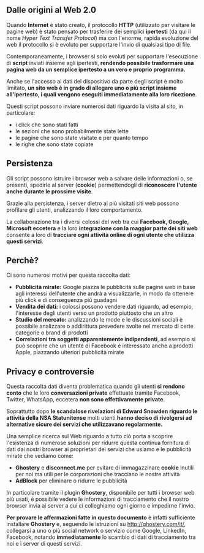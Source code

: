 ## Dalle origini al Web 2.0

Quando __Internet__ è stato creato, il protocollo __HTTP__ (utilizzato per visitare le pagine web) è stato pensato per trasferire dei semplici __ipertesti__ (da qui il nome _Hyper Text Transfer Protocol_) ma con l'enorme, rapida evoluzione del web il protocollo si è evoluto per supportare l'invio di qualsiasi tipo di file.

Contemporaneamente, i browser si solo evoluti per supportare l'esecuzione di __script__ inviati insieme agli ipertesti, __rendendo possibile trasformare una pagina web da un semplice ipertesto a un vero e proprio programma.__

Anche se l'accesso ai dati del dispositivo da parte degli script è molto limitato, __un sito web è in grado di allegare uno o più script insieme all'ipertesto, i quali vengono eseguiti immediatamente alla loro ricezione__.

Questi script possono inviare numerosi dati riguardo la visita al sito, in particolare:

- i click che sono stati fatti
- le sezioni che sono probabilmente state lette
- le pagine che sono state visitate e per quanto tempo
- le righe che sono state copiate

## Persistenza

Gli script possono istruire i browser web a salvare delle informazioni o, se presenti, spedirle al server (__cookie__) permettendogli di __riconoscere l'utente anche durante le prossime visite__.

Grazie alla persistenza, i server dietro ai più visitati siti web possono profilare gli utenti, analizzando il loro comportamento.

La collaborazione tra i diversi colossi del web tra cui __Facebook, Google, Microsoft eccetera__ e la loro __integrazione con la maggior parte dei siti web__ consente a loro di __tracciare ogni attività online di ogni utente che utilizza questi servizi__.

## Perchè?

Ci sono numerosi motivi per questa raccolta dati:

- __Pubblicità mirate:__ Google piazza le pubblicità sulle pagine web in base agli interessi dell'utente che andrà a visualizzarle, in modo da ottenere più click e di conseguenza più guadagni
- __Vendita dei dati:__ i colossi possono vendere dati riguardo, ad esempio, l'interesse degli utenti verso un prodotto piuttosto che un altro
- __Studio del mercato:__ analizzando le mode e le discussioni sociali è possibile analizzare o addirittura prevedere svolte nel mercato di certe categorie o brand di prodotti
- __Correlazioni tra soggetti apparentemente indipendenti__, ad esempio si può scoprire che un utente di Facebook è interessato anche a prodotti Apple, piazzando ulteriori pubblicità mirate

## Privacy e controversie

Questa raccolta dati diventa problematica quando gli utenti __si rendono conto__ che le loro __conversazioni private__ effettuate tramite Facebook, Twitter, WhatsApp, eccetera __non sono effettivamente private.__

Soprattutto dopo __le scandalose rivelazioni di Edward Snowden riguardo le attività della NSA Statunitense__ molti utenti __hanno deciso di rivolgersi ad alternative sicure dei servizi che utilizzavano regolarmente.__

Una semplice ricerca sul Web riguardo a tutto ciò porta a scoprire l'esistenza di numerose soluzioni per ridurre questa continua fornitura di dati dai nostri browser ai proprietari dei servizi che usiamo e le pubblicità mirate che vediamo come:

- __Ghostery__ e __disconnect.me__ per evitare di immagazzinare __cookie__ inutili per noi ma utili per le corporazioni che tracciano le nostre attività
- __AdBlock__ per eliminare o ridurre le pubblicità

In particolare tramite il plugin __Ghostery__, disponibile per tutti i browser web più usati, è possibile vedere le informazioni di tracciamento che il nostro browser invia ai server a cui ci colleghiamo ogni giorno e impedirne l'invio.

__Per provare le affermazioni fatte in questo documento__ è infatti sufficiente installare __Ghostery__ e, seguendo le istruzioni su http://ghostery.com/it/, collegarsi a uno o più social network o servizio come Google, LinkedIn, Facebook, notando __immediatamente__ lo scambio di dati di tracciamento tra noi e i server di questi servizi.